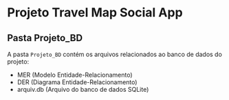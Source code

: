 # Projeto Travel Map Social App

## Pasta Projeto_BD

A pasta `Projeto_BD` contém os arquivos relacionados ao banco de dados do projeto:

- MER (Modelo Entidade-Relacionamento)
- DER (Diagrama Entidade-Relacionamento)
- arquiv.db (Arquivo do banco de dados SQLite)
